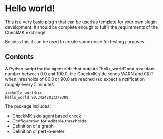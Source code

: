 # Hello world!

This is a very basic plugin that can be used as template for your own 
plugin development. It should be complete enough to fulfill the requirements 
of the CheckMK exchange.

Besides this it can be used to create some noise for testing purposes.

## Contents

A Python script for the agent side that outputs "hello_world" and a
random number between 0.0 and 100.0, the CheckMK side sends WARN and 
CRIT when thresholds of 80.0 or 90.0 are reached (so expect a 
notification roughly every 5 minutes.

```
<<<hello_world>>>
hello_world 90.24242012379389
```

The package includes:

- CheckMK side agent based check
- Configuration for editable thresholds
- Definition of a graph
- Definition of perf-o-meter

